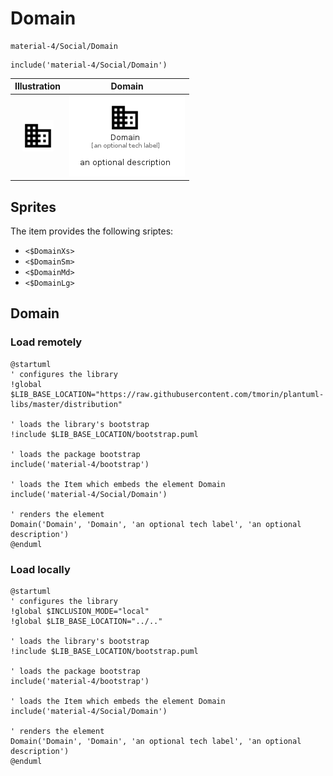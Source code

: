 # Domain


```text
material-4/Social/Domain
```

```text
include('material-4/Social/Domain')
```



| Illustration | Domain |
| :---: | :---: |
| ![illustration for Illustration](../../material-4/Social/Domain.png) | ![illustration for Domain](../../material-4/Social/Domain.Local.png) |



## Sprites
The item provides the following sriptes:

- `<$DomainXs>`
- `<$DomainSm>`
- `<$DomainMd>`
- `<$DomainLg>`





## Domain

### Load remotely
```plantuml
@startuml
' configures the library
!global $LIB_BASE_LOCATION="https://raw.githubusercontent.com/tmorin/plantuml-libs/master/distribution"

' loads the library's bootstrap
!include $LIB_BASE_LOCATION/bootstrap.puml

' loads the package bootstrap
include('material-4/bootstrap')

' loads the Item which embeds the element Domain
include('material-4/Social/Domain')

' renders the element
Domain('Domain', 'Domain', 'an optional tech label', 'an optional description')
@enduml
```

### Load locally
```plantuml
@startuml
' configures the library
!global $INCLUSION_MODE="local"
!global $LIB_BASE_LOCATION="../.."

' loads the library's bootstrap
!include $LIB_BASE_LOCATION/bootstrap.puml

' loads the package bootstrap
include('material-4/bootstrap')

' loads the Item which embeds the element Domain
include('material-4/Social/Domain')

' renders the element
Domain('Domain', 'Domain', 'an optional tech label', 'an optional description')
@enduml
```

